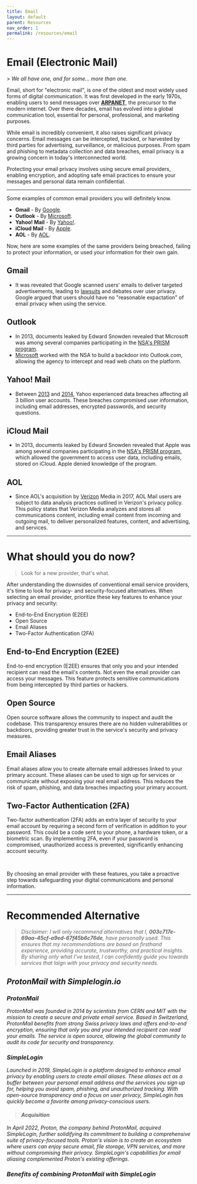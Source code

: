```yaml
---
title: Email
layout: default
parent: Resources
nav_order: 1
permalink: /resources/email
---
```


<h1><b><b>Email (Electronic Mail)</b></b></h1>
> <i>We all have one, and for some... more than one.</i>

<br>

Email, short for "electronic mail", is one of the oldest and most widely used forms of digital communication.
It was first developed in the early 1970s, enabling users to send messages over [**ARPANET**](https://en.wikipedia.org/wiki/ARPANET), the precursor to
the modern internet. Over there decades, email has evolved into a global communication tool, essential for personal, professional, and marketing purposes.

While email is incredibly convenient, it also raises significant privacy concerns. Email messages can be intercepted, tracked, or harvested by third parties for
advertising, surveillance, or malicious purposes. From spam and phishing to metadata collection and data breaches, email privacy is a growing concern in today's
interconnected world.

Protecting your email privacy involves using secure email providers, enabling encryption, and adopting safe email practices
to ensure your messages and personal data remain confidential.

---

Some examples of common email providers you will definitely know.
* **Gmail** - By [Google](https://www.google.com/).
* **Outlook** - By [Microsoft](https://www.microsoft.com/en-us/).
* **Yahoo! Mail** - By [Yahoo!](https://www.yahoo.com/).
* **iCloud Mail** - By [Apple](https://www.apple.com/).
* **AOL** - By [AOL](https://www.aol.com/).

Now, here are some examples of the same providers being breached, failing to protect your information, or used your information for their own gain.

<h2>Gmail</h2>

* It was revealed that Google scanned users' emails to deliver targeted advertisements, leading to [lawsuits](https://en.wikipedia.org/wiki/Gmail#Lawsuits) and debates over user privacy.
Google argued that users should have no "reasonable expactation" of email privacy when using the service.

<h2>Outlook</h2>

* In 2013, documents leaked by Edward Snowden revealed that Microsoft was among several companies participating in the [NSA's PRISM program](https://en.wikipedia.org/wiki/PRISM).
* [Microsoft](https://www.theguardian.com/world/2013/jul/11/microsoft-nsa-collaboration-user-data) worked with the NSA to build a backdoor into Outlook.com, allowing the agency to intercept and read web chats on the platform.

<h2>Yahoo! Mail</h2>

* Between [2013](https://en.wikipedia.org/wiki/Yahoo_data_breaches#August_2013:_breach) and [2014](https://en.wikipedia.org/wiki/Yahoo_data_breaches#Late_2014:_breach), Yahoo experienced data breaches affecting all 3 billion user accounts. These breaches compromised user information,
including email addresses, encrypted passwords, and security questions.

<h2>iCloud Mail</h2>

* In 2013, documents leaked by Edward Snowden revealed that Apple was among several companies participating in the [NSA's PRISM program](https://en.wikipedia.org/wiki/PRISM), 
which allowed the government to access user data, including emails, stored on iCloud. Apple denied knowledge of the program.

<h2>AOL</h2>

* Since AOL's acquisition by [Verizon](https://en.wikipedia.org/wiki/Verizon#Privacy) Media in 2017, AOL Mail users are subject to data analysis practices
outlined in Verizon's privacy policy. This policy states that Verizon Media analyzes and stores all communications content, including email content from incoming
and outgoing mail, to deliver personalized features, content, and advertising, and services.

---

<h1><b><b>What should you do now?</b></b></h1>

> Look for a new provider, that's what.

After understanding the downsides of conventional email service providers, it's time to look for privacy- and security-focused alternatives. 
When selecting an email provider, prioritize these key features to enhance your privacy and security:

* End-to-End Encryption (E2EE)
* Open Source
* Email Aliases
* Two-Factor Authentication (2FA)

<h2>End-to-End Encryption (E2EE)</h2>

End-to-end encryption (E2EE) ensures that only you and your intended recipient can read the email's contents. Not even the email provider can access your messages.
This feature protects sensitive communications from being intercepted by third parties or hackers.

<h2>Open Source</h2>

Open source software allows the community to inspect and audit the codebase. 
This transparency ensures there are no hidden vulnerabilities or backdoors, providing greater trust in the service's security and privacy measures.

<h2>Email Aliases</h2>

Email aliases allow you to create alternate email addresses linked to your primary account.
These aliases can be used to sign up for services or communicate without exposing your real email address. This reduces the risk of spam, phishing, and data breaches impacting your primary account.

<h2>Two-Factor Authentication (2FA)</h2>

Two-factor authentication (2FA) adds an extra layer of security to your email account by requiring a second form of verification in addition to your password.
This could be a code sent to your phone, a hardware token, or a biometric scan.
By implementing 2FA, even if your password is compromised, unauthorized access is prevented, significantly enhancing account security.

<br>

By choosing an email provider with these features, you take a proactive step towards safeguarding your digital communications and personal information.

---

<h1><b><b>Recommended Alternative</b></b></h1>

> <i>Disclaimer: I will only recommend alternatives that I, <b>003c717e-69aa-45cf-a9ed-67f45b6c76de</b>, have personally used.
This ensures that my recommendations are based on firsthand experience, providing accurate, trustworthy, and practical insights.
By sharing only what I've tested, I can confidently guide you towards services that laign with your privacy and security needs.

<h2>ProtonMail with Simplelogin.io</h2>

<h3>ProtonMail</h3>

ProtonMail was founded in 2014 by scientists from CERN and MIT with the mission to create a secure and private email service.
Based in Switzerland, ProtonMail benefits from strong Swiss privacy laws and offers end-to-end encryption, ensuring that only you and your intended recipient can read your emails.
The service is open source, allowing the global community to audit its code for security and transparency.

<h3>SimpleLogin</h3>

Launched in 2019, SimpleLogin is a platform designed to enhance email privacy by enabling users to create email aliases.
These aliases act as a buffer between your personal email address and the services you sign up for, helping you avoid spam, phishing, and unauthorized tracking.
With open-source transparency and a focus on user privacy, SimpleLogin has quickly become a favorite among privacy-conscious users.

> <h4>Acquisition</h4>
In April 2022, Proton, the company behind ProtonMail, acquired SimpleLogin, further solidifying its commitment to building a comprehensive suite of privacy-focused tools.
Proton's vision is to create an ecosystem where users can enjoy secure email, file storage, VPN services, and more without compromising their privacy. 
SimpleLogin's capabilities for email aliasing complemented Proton's existing offerings.

<h3>Benefits of combining ProtonMail with SimpleLogin</h3>

